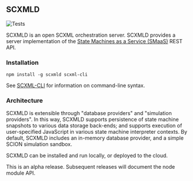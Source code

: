 ## SCXMLD

![Tests](https://magnum.travis-ci.com/JacobeanRnD/SCXMLD.svg?token=tW6nVvCmQPPuKMxQTSmg&branch=master)

SCXMLD is an open SCXML orchestration server. SCXMLD provides a server
implementation of the [State Machines as a Service (SMaaS)](https://github.com/JacobeanRnD/SMaaS-swagger-spec) REST API.

### Installation

```
npm install -g scxmld scxml-cli
```

See [SCXML-CLI](https://github.com/JacobeanRnD/SCXML-CLI) for information on command-line syntax. 

### Architecture

SCXMLD is extensible through "database providers" and "simulation providers".
In this way, SCXMLD supports persistence of state machine snapshots to various
data storage back-ends; and supports execution of user-specified JavaScript in
various state machine interpreter contexts. By default, SCXMLD includes an
in-memory database provider, and a simple SCION simulation sandbox. 

SCXMLD can be installed and run locally, or deployed to the cloud.

This is an alpha release. Subsequent releases will document the node module
API. 

